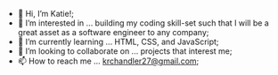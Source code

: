 - 👋 Hi, I’m Katie!;
- 👀 I’m interested in ... building my coding skill-set such that I will be a great asset as a software engineer to any company;
- 🌱 I’m currently learning ... HTML, CSS, and JavaScript;
- 💞️ I’m looking to collaborate on ... projects that interest me;
- 📫 How to reach me ... krchandler27@gmail.com;

<!---
krchandler27/krchandler27 is a ✨ special ✨ repository because its `README.md` (this file) appears on your GitHub profile.
You can click the Preview link to take a look at your changes.
--->
